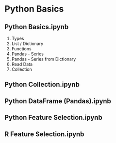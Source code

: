 # Python Basics


## Python Basics.ipynb

1) Types
2) List / Dictionary
3) Functions
4) Pandas - Series
5) Pandas - Series from Dictionary
6) Read Data
7) Collection

## Python Collection.ipynb



## Python DataFrame (Pandas).ipynb




## Python Feature Selection.ipynb




## R Feature Selection.ipynb
